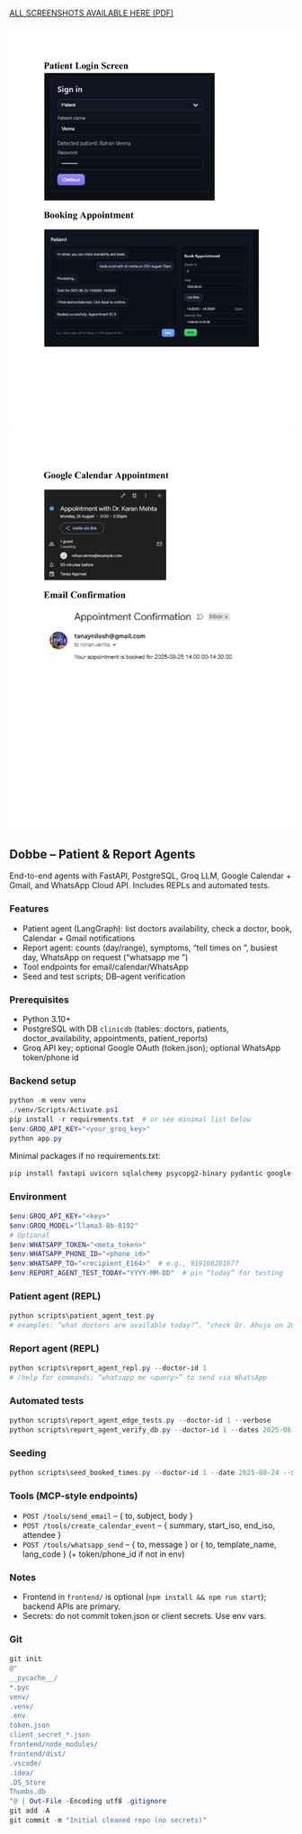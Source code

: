 [ALL SCREENSHOTS AVAILABLE HERE (PDF)](./ss.pdf)

![Screenshot 1](docs/ss-1.png)
![Screenshot 2](docs/ss-2.png)

## Dobbe – Patient & Report Agents

End-to-end agents with FastAPI, PostgreSQL, Groq LLM, Google Calendar + Gmail, and WhatsApp Cloud API. Includes REPLs and automated tests.

### Features
- Patient agent (LangGraph): list doctors availability, check a doctor, book, Calendar + Gmail notifications
- Report agent: counts (day/range), symptoms, “tell times on <date>”, busiest day, WhatsApp on request (“whatsapp me <query>”)
- Tool endpoints for email/calendar/WhatsApp
- Seed and test scripts; DB–agent verification

### Prerequisites
- Python 3.10+
- PostgreSQL with DB `clinicdb` (tables: doctors, patients, doctor_availability, appointments, patient_reports)
- Groq API key; optional Google OAuth (token.json); optional WhatsApp token/phone id

### Backend setup
```powershell
python -m venv venv
./venv/Scripts/Activate.ps1
pip install -r requirements.txt  # or see minimal list below
$env:GROQ_API_KEY="<your_groq_key>"
python app.py
```

Minimal packages if no requirements.txt:
```powershell
pip install fastapi uvicorn sqlalchemy psycopg2-binary pydantic google-api-python-client google-auth google-auth-oauthlib langchain-groq requests
```

### Environment
```powershell
$env:GROQ_API_KEY="<key>"
$env:GROQ_MODEL="llama3-8b-8192"
# Optional
$env:WHATSAPP_TOKEN="<meta_token>"
$env:WHATSAPP_PHONE_ID="<phone_id>"
$env:WHATSAPP_TO="<recipient_E164>"  # e.g., 919108281677
$env:REPORT_AGENT_TEST_TODAY="YYYY-MM-DD"  # pin “today” for testing
```

### Patient agent (REPL)
```powershell
python scripts\patient_agent_test.py
# examples: “what doctors are available today?”, “check Dr. Ahuja on 2025-08-26”, “book 10:30”
```

### Report agent (REPL)
```powershell
python scripts\report_agent_repl.py --doctor-id 1
# /help for commands; “whatsapp me <query>” to send via WhatsApp
```

### Automated tests
```powershell
python scripts\report_agent_edge_tests.py --doctor-id 1 --verbose
python scripts\report_agent_verify_db.py --doctor-id 1 --dates 2025-08-24 2025-08-26 --verbose
```

### Seeding
```powershell
python scripts\seed_booked_times.py --doctor-id 1 --date 2025-08-24 --slots 10:00-10:30 10:30-11:00 --patient-id 1
```

### Tools (MCP-style endpoints)
- `POST /tools/send_email` – { to, subject, body }
- `POST /tools/create_calendar_event` – { summary, start_iso, end_iso, attendee }
- `POST /tools/whatsapp_send` – { to, message } or { to, template_name, lang_code } (+ token/phone_id if not in env)

### Notes
- Frontend in `frontend/` is optional (`npm install && npm run start`); backend APIs are primary.
- Secrets: do not commit token.json or client secrets. Use env vars.

### Git
```powershell
git init
@"
__pycache__/
*.pyc
venv/
.venv/
.env
token.json
client_secret_*.json
frontend/node_modules/
frontend/dist/
.vscode/
.idea/
.DS_Store
Thumbs.db
"@ | Out-File -Encoding utf8 .gitignore
git add -A
git commit -m "Initial cleaned repo (no secrets)"
```



